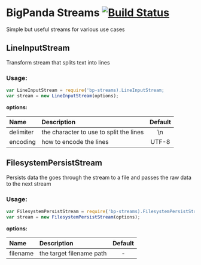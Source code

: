 # BigPanda Streams [![Build Status](https://travis-ci.org/bigpandaio/streams.svg?branch=master)](https://travis-ci.org/bigpandaio/streams)

Simple but useful streams for various use cases

## LineInputStream

Transform stream that splits text into lines

### Usage:
```javascript
var LineInputStream = require('bp-streams).LineInputStream;
var stream = new LineInputStream(options);
```

__options:__

| Name          | Description           | Default  |
| :------------ |:-------------| :-----:|
| delimiter     | the character to use to split the lines | \n |
| encoding      | how to encode the lines | UTF-8

## FilesystemPersistStream

Persists data the goes through the stream to a file and passes the raw data to the next stream

### Usage:
```javascript
var FilesystemPersistStream = require('bp-streams).FilesystemPersistStream;
var stream = new FilesystemPersistStream(options);
```

__options:__

| Name          | Description           | Default  |
| :------------ |:-------------| :-----:|
| filename     | the target filename path | - |





